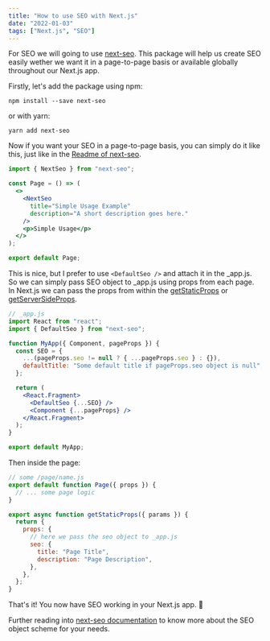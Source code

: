 ```yaml
---
title: "How to use SEO with Next.js"
date: "2022-01-03"
tags: ["Next.js", "SEO"]
---
```


For SEO we will going to use [next-seo](https://www.npmjs.com/package/next-seo). This package will help us create SEO easily wether we want it in a page-to-page basis or available globally throughout our Next.js app.

Firstly, let's add the package using npm:

```
npm install --save next-seo
```

or with yarn:

```
yarn add next-seo
```

Now if you want your SEO in a page-to-page basis, you can simply do it like this, just like in the [Readme of next-seo](https://www.npmjs.com/package/next-seo#add-seo-to-page).

```jsx
import { NextSeo } from "next-seo";

const Page = () => (
  <>
    <NextSeo
      title="Simple Usage Example"
      description="A short description goes here."
    />
    <p>Simple Usage</p>
  </>
);

export default Page;
```

This is nice, but I prefer to use `<DefaultSeo />` and attach it in the \_app.js. So we can simply pass SEO object to \_app.js using props from each page. In Next.js we can pass the props from within the [getStaticProps](https://nextjs.org/docs/basic-features/data-fetching#getstaticprops-static-generation) or [getServerSideProps](https://nextjs.org/docs/basic-features/data-fetching#getserversideprops-server-side-rendering).

```jsx
// _app.js
import React from "react";
import { DefaultSeo } from "next-seo";

function MyApp({ Component, pageProps }) {
  const SEO = {
    ...(pageProps.seo != null ? { ...pageProps.seo } : {}),
    defaultTitle: "Some default title if pageProps.seo object is null",
  };

  return (
    <React.Fragment>
      <DefaultSeo {...SEO} />
      <Component {...pageProps} />
    </React.Fragment>
  );
}

export default MyApp;
```

Then inside the page:

```js
// some /page/name.js
export default function Page({ props }) {
  // ... some page logic
}

export async function getStaticProps({ params }) {
  return {
    props: {
      // here we pass the seo object to _app.js
      seo: {
        title: "Page Title",
        description: "Page Description",
      },
    },
  };
}
```

That's it! You now have SEO working in your Next.js app. 🥳

Further reading into [next-seo documentation](https://www.npmjs.com/package/next-seo) to know more about the SEO object scheme for your needs.
